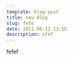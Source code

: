 ```yaml
---
template: blog-post
title: new Blog
slug: fefe
date: 2021-06-12 13:55
description: efef
---
```

fefef